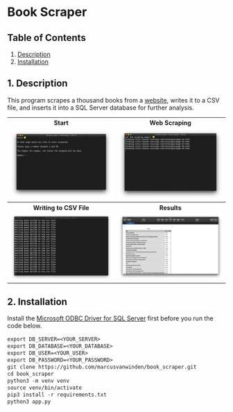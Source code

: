 <h1>Book Scraper</h1>

<h2>Table of Contents</h2>
<ol>
  <li><a href="#description">Description</a></li>
  <li><a href="#installation">Installation</a></li>
</ol>

<h2 id="description">1. Description</h2>
<p>This program scrapes a thousand books from a <a href="http://books.toscrape.com">website</a>, writes it to a CSV file, and inserts it into a SQL Server database for further analysis.</p>

<table>
  <tr>
    <th>Start</th>
    <th>Web Scraping</th>
  </tr>
  <tr>
    <td><img src="assets/start.png" width=500></td>
    <td><img src="assets/scraping.png" width=500></td>
  </tr>
  <tr>
    <th>Writing to CSV File</th>
    <th>Results</th>
  </tr>
  <tr>
    <td><img src="assets/writing.png" width=500></td>
    <td><img src="assets/results.png" width=500></td>
  </tr>
</table>

<h2 id="installation">2. Installation</h2>

<p>Install the <a href="https://docs.microsoft.com/en-us/sql/connect/odbc/microsoft-odbc-driver-for-sql-server?view=sql-server-ver15">Microsoft ODBC Driver for SQL Server</a> first before you run the code below.</p>

```
export DB_SERVER=<YOUR_SERVER>
export DB_DATABASE=<YOUR_DATABASE>
export DB_USER=<YOUR_USER>
export DB_PASSWORD=<YOUR_PASSWORD>
git clone https://github.com/marcusvanwinden/book_scraper.git
cd book_scraper
python3 -m venv venv
source venv/bin/activate
pip3 install -r requirements.txt
python3 app.py
```
